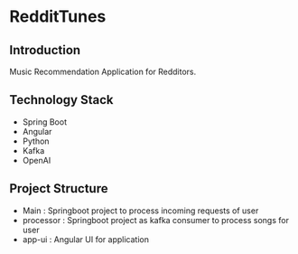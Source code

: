 # RedditTunes

## Introduction
Music Recommendation Application for Redditors. 

## Technology Stack
- Spring Boot
- Angular
- Python
- Kafka
- OpenAI

## Project Structure

- Main : Springboot project to process incoming requests of user
- processor : Springboot project as kafka consumer to process songs for user
- app-ui : Angular UI for application


